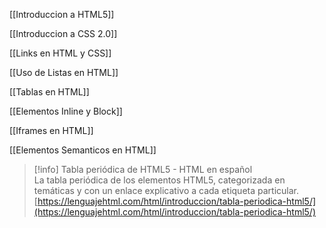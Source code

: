[[Introduccion a HTML5]]

[[Introduccion a CSS 2.0]]

[[Links en HTML y CSS]]

[[Uso de Listas en HTML]]

[[Tablas en HTML]]

[[Elementos Inline y Block]]

[[Iframes en HTML]]

[[Elementos Semanticos en HTML]]

> [!info] Tabla periódica de HTML5 - HTML en español  
> La tabla periódica de los elementos HTML5, categorizada en temáticas y con un enlace explicativo a cada etiqueta particular.  
> [https://lenguajehtml.com/html/introduccion/tabla-periodica-html5/](https://lenguajehtml.com/html/introduccion/tabla-periodica-html5/)
